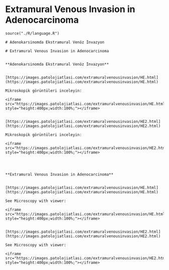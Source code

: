 # Extramural Venous Invasion in Adenocarcinoma


```{r language extramuralvenousinvasion, echo=FALSE, include=TRUE}
source("./R/language.R")
```


```{asis, echo = (language == "TR")}
# Adenokarsinomda Ekstramural Venöz İnvazyon
```


```{asis, echo = (language == "EN")}
# Extramural Venous Invasion in Adenocarcinoma
```



```{asis, echo = (language == "TR")}

**Adenokarsinomda Ekstramural Venöz İnvazyon**


[https://images.patolojiatlasi.com/extramuralvenousinvasion/HE.html](https://images.patolojiatlasi.com/extramuralvenousinvasion/HE.html)

Mikroskopik görüntüleri inceleyin:

<iframe src="https://images.patolojiatlasi.com/extramuralvenousinvasion/HE.html" style="height:400px;width:100%;"></iframe>


[https://images.patolojiatlasi.com/extramuralvenousinvasion/HE2.html](https://images.patolojiatlasi.com/extramuralvenousinvasion/HE2.html)

Mikroskopik görüntüleri inceleyin:

<iframe src="https://images.patolojiatlasi.com/extramuralvenousinvasion/HE2.html" style="height:400px;width:100%;"></iframe>



```


```{asis, echo = (language == "EN")}

**Extramural Venous Invasion in Adenocarcinoma**


[https://images.patolojiatlasi.com/extramuralvenousinvasion/HE.html](https://images.patolojiatlasi.com/extramuralvenousinvasion/HE.html)

See Microscopy with viewer: 

<iframe src="https://images.patolojiatlasi.com/extramuralvenousinvasion/HE.html" style="height:400px;width:100%;"></iframe>


[https://images.patolojiatlasi.com/extramuralvenousinvasion/HE2.html](https://images.patolojiatlasi.com/extramuralvenousinvasion/HE2.html)

See Microscopy with viewer: 

<iframe src="https://images.patolojiatlasi.com/extramuralvenousinvasion/HE2.html" style="height:400px;width:100%;"></iframe>

```

